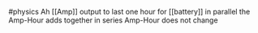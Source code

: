 #physics 
Ah
[[Amp]] output to last one hour
for [[battery]]
in parallel the Amp-Hour adds together
in series Amp-Hour does not change